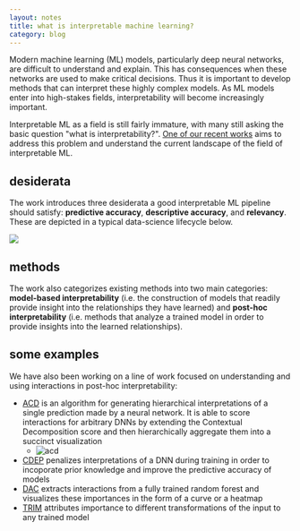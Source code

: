 ```yaml
---
layout: notes
title: what is interpretable machine learning?
category: blog
---
```



Modern machine learning (ML) models, particularly deep neural networks, are difficult to understand and explain. This has consequences when these networks are used to make critical decisions. Thus it is important to develop methods that can interpret these highly complex models. As ML models enter into high-stakes fields, interpretability will become increasingly important. 

Interpretable ML as a field is still fairly immature, with many still asking the basic question "what is interpretability?". [One of our recent works](https://arxiv.org/abs/1901.04592) aims to address this problem and understand the current landscape of the field of interpretable ML.

## desiderata

The work introduces three desiderata a good interpretable ML pipeline should satisfy: **predictive accuracy**, **descriptive accuracy**, and **relevancy**. These are depicted in a typical data-science lifecycle below.

![](assets/fig1.png)

## methods

The work also categorizes existing methods into two main categories: **model-based interpretability** (i.e. the construction of models that readily provide insight into the relationships they have learned) and **post-hoc interpretability** (i.e. methods that analyze a trained model in order to provide insights into the learned relationships).

## some examples

We have also been working on a line of work focused on understanding and using interactions in post-hoc interpretability: 

- [ACD](https://openreview.net/pdf?id=SkEqro0ctQ) is an algorithm for generating hierarchical interpretations of a single prediction made by a neural network. It is able to score interactions for arbitrary DNNs by extending the Contextual Decomposition score and then hierarchically aggregate them into a succinct visualization
  - ![acd](assets/acd.png)
- [CDEP](https://arxiv.org/abs/1909.13584) penalizes interpretations of a DNN during training in order to incoporate prior knowledge and improve the predictive accuracy of models
- [DAC](https://arxiv.org/abs/1905.07631) extracts interactions from a fully trained random forest and visualizes these importances in the form of a curve or a heatmap
- [TRIM](https://arxiv.org/abs/2003.01926) attributes importance to different transformations of the input to any trained model